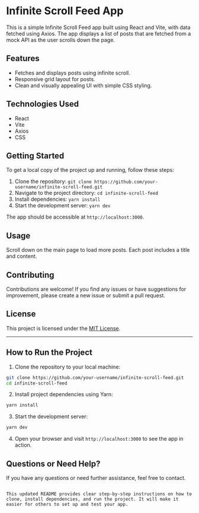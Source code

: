
# Infinite Scroll Feed App

This is a simple Infinite Scroll Feed app built using React and Vite, with data fetched using Axios. The app displays a list of posts that are fetched from a mock API as the user scrolls down the page.

## Features

- Fetches and displays posts using infinite scroll.
- Responsive grid layout for posts.
- Clean and visually appealing UI with simple CSS styling.

## Technologies Used

- React
- Vite
- Axios
- CSS

## Getting Started

To get a local copy of the project up and running, follow these steps:

1. Clone the repository: `git clone https://github.com/your-username/infinite-scroll-feed.git`
2. Navigate to the project directory: `cd infinite-scroll-feed`
3. Install dependencies: `yarn install`
4. Start the development server: `yarn dev`

The app should be accessible at `http://localhost:3000`.

## Usage

Scroll down on the main page to load more posts. Each post includes a title and content.

## Contributing

Contributions are welcome! If you find any issues or have suggestions for improvement, please create a new issue or submit a pull request.

## License

This project is licensed under the [MIT License](LICENSE).

---

## How to Run the Project

1. Clone the repository to your local machine:

```sh
git clone https://github.com/your-username/infinite-scroll-feed.git
cd infinite-scroll-feed
```

2. Install project dependencies using Yarn:

```sh
yarn install
```

3. Start the development server:

```sh
yarn dev
```

4. Open your browser and visit `http://localhost:3000` to see the app in action.

## Questions or Need Help?

If you have any questions or need further assistance, feel free to contact.
```

This updated README provides clear step-by-step instructions on how to clone, install dependencies, and run the project. It will make it easier for others to set up and test your app.
